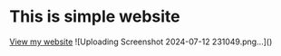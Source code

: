 <h1>This is simple website</h1>
<a href="https://gkprogrammer.neocities.org/">View my website</a>
![Uploading Screenshot 2024-07-12 231049.png…]()
